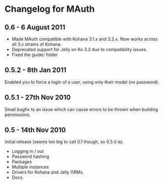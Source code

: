 # Changelog for MAuth

## 0.6 - 6 August 2011

- Made MAuth compatible with Kohana 3.1.x and 3.2.x. Now works across all 3.x strains of Kohana.
- Deprecated support for Jelly on Ko 3.2 due to compatibility issues.
- Fixed the guide/ folder

## 0.5.2 - 8th Jan 2011

Enabled you to force a login of a user, using only their model (no password).

## 0.5.1 - 27th Nov 2010

Small bugfix to an issue which can cause errors to be thrown when building permissions.


## 0.5 - 14th Nov 2010

Initial release (seems too big to call 0.1 though, so 0.5 it is).

- Logging in / out
- Password hashing
- Packages
- Multiple instances
- Drivers for Kohana and Jelly ORMs.
- Docs.